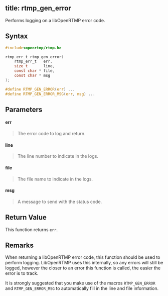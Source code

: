 title: rtmp_gen_error
--------------------------

Performs logging on a libOpenRTMP error code.

## Syntax ##

```c
#include<openrtmp/rtmp.h>

rtmp_err_t rtmp_gen_error(
	rtmp_err_t   err, 
	size_t       line, 
	const char * file, 
	const char * msg
);

#define RTMP_GEN_ERROR(err) ...
#define RTMP_GEN_ERROR_MSG(err, msg) ...
```

## Parameters ##
#### err ####
> The error code to log and return.

#### line ####
> The line number to indicate in the logs.

#### file ####
> The file name to indicate in the logs.

#### msg ####
> A message to send with the status code.


## Return Value ##
This function returns `err`.


## Remarks ##
When returning a libOpenRTMP error code, this function should be used to perform logging. LibOpenRTMP uses this internally, so any errors will still be logged, however the closer to an error this function is called, the easier the error is to track.

It is strongly suggested that you make use of the macros `RTMP_GEN_ERROR` and `RTMP_GEN_ERROR_MSG` to automatically fill in the line and file information.
